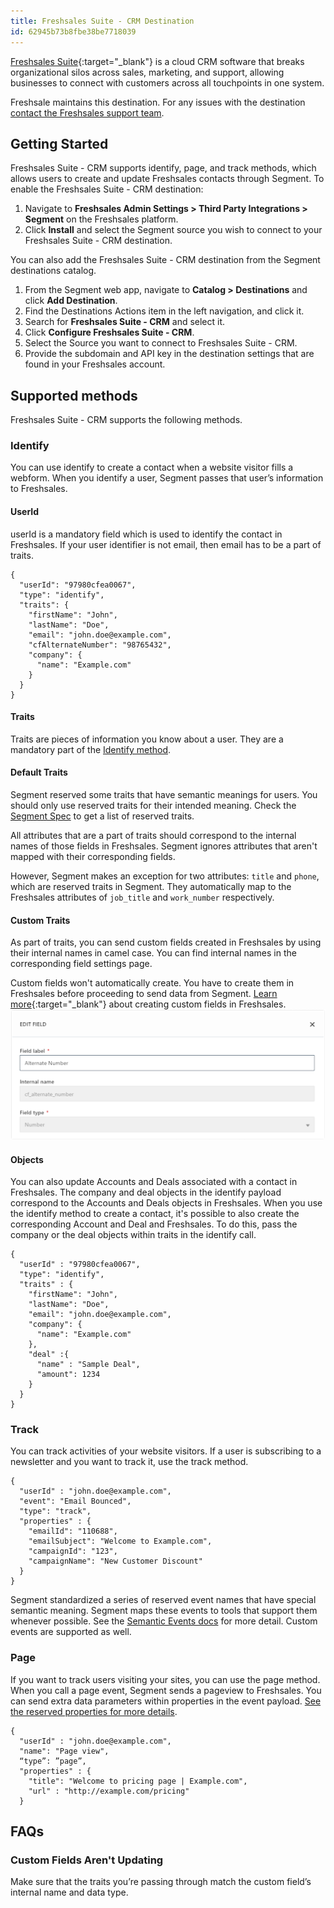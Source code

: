 ```yaml
---
title: Freshsales Suite - CRM Destination
id: 62945b73b8fbe38be7718039
---
```


[Freshsales Suite](https://www.freshworks.com/crm/suite/){:target="_blank"} is a cloud CRM software that breaks organizational silos across sales, marketing, and support, allowing businesses to connect with customers across all touchpoints in one system.

Freshsale maintains this destination. For any issues with the destination [contact the Freshsales support team](mailto:support@freshsales.io).

## Getting Started

Freshsales Suite - CRM supports identify, page, and track methods, which allows users to create and update Freshsales contacts through Segment. To enable the Freshsales Suite - CRM destination: 
1. Navigate to **Freshsales Admin Settings > Third Party Integrations > Segment** on the Freshsales platform. 
2. Click **Install** and select the Segment source you wish to connect to your Freshsales Suite - CRM destination. 

You can also add the Freshsales Suite - CRM destination from the Segment destinations catalog. 
1. From the Segment web app, navigate to **Catalog > Destinations** and click **Add Destination**.
2. Find the Destinations Actions item in the left navigation, and click it.
3. Search for **Freshsales Suite - CRM** and select it. 
4. Click **Configure Freshsales Suite - CRM**. 
5. Select the Source you want to connect to Freshsales Suite - CRM.
6. Provide the subdomain and API key in the destination settings that are found in your Freshsales account. 


## Supported methods

Freshsales Suite - CRM supports the following methods.


### Identify

You can use identify to create a contact when a website visitor fills a webform. When you identify a user, Segment passes that user’s information to Freshsales.


#### UserId

userId is a mandatory field which is used to identify the contact in Freshsales. If your user identifier is not email, then email has to be a part of traits.

```json=
{
  "userId": "97980cfea0067",
  "type": "identify",
  "traits": {
    "firstName": "John",
    "lastName": "Doe",
    "email": "john.doe@example.com",
    "cfAlternateNumber": "98765432",
    "company": {
      "name": "Example.com"
    }
  }
}

```

#### Traits

Traits are pieces of information you know about a user. They are a mandatory part of the [Identify method](/docs/connections/spec/identify/).

#### Default Traits

Segment reserved some traits that have semantic meanings for users. You should only use reserved traits for their intended meaning. Check the [Segment Spec](/docs/connections/spec/identify/#traits) to get a list of reserved traits.


All attributes that are a part of traits should correspond to the internal names of those fields in Freshsales. Segment ignores attributes that aren't mapped with their corresponding fields. 

However, Segment makes an exception for two attributes: `title` and `phone`, which are reserved traits in Segment. They automatically map to the Freshsales attributes of `job_title` and `work_number` respectively.

#### Custom Traits

As part of traits, you can send custom fields created in Freshsales by using their internal names in camel case. You can find internal names in the corresponding field settings page. 

Custom fields won't automatically create. You have to create them in Freshsales before proceeding to send data from Segment. [Learn more](https://crmsupport.freshworks.com/en/support/solutions/articles/50000002389-how-to-create-custom-fields-for-contacts-accounts-and-deals-){:target="_blank"} about creating custom fields in Freshsales.
![A screenshot of the Freshsales edit field popup, with a custom field, Alternate Number.](images/custom-traits.png)


#### Objects

You can also update Accounts and Deals associated with a contact in Freshsales. The company and deal objects in the identify payload correspond to the Accounts and Deals objects in Freshsales. When you use the identify method to create a contact, it's possible to also create the corresponding Account and Deal and Freshsales. To do this, pass the company or the deal objects within traits in the identify call.

```json=
{
  "userId" : "97980cfea0067",
  "type": "identify",
  "traits" : {
    "firstName": "John",
    "lastName": "Doe",
    "email": "john.doe@example.com",
    "company": {
      "name": "Example.com"
    },
    "deal" :{
      "name" : "Sample Deal",
      "amount": 1234
    }
  }
}
```

### Track

You can track activities of your website visitors. If a user is subscribing to a newsletter and you want to track it, use the track method.

```json=
{
  "userId" : "john.doe@example.com",
  "event": "Email Bounced",
  "type": "track",
  "properties" : {
    "emailId": "110688",
    "emailSubject": "Welcome to Example.com",
    "campaignId": "123",
    "campaignName": "New Customer Discount"
  }
}
```

Segment standardized a series of reserved event names that have special semantic meaning. Segment maps these events to tools that support them whenever possible. See the [Semantic Events docs](/docs/connections/spec/semantic) for more detail. Custom events are supported as well.

### Page

If you want to track users visiting your sites, you can use the page method. When you call a page event, Segment sends a pageview to Freshsales. You can send extra data parameters within properties in the event payload. [See the reserved properties for more details](/docs/connections/spec/page/#properties).

```json=
{
  "userId" : "john.doe@example.com",
  "name": "Page view",
  “type”: ”page”, 
  "properties" : {
    "title": "Welcome to pricing page | Example.com",
    "url" : "http://example.com/pricing"
  }
```

## FAQs

### Custom Fields Aren't Updating

Make sure that the traits you’re passing through match the custom field’s internal name and data type.

